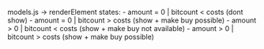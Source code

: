 models.js
-> renderElement
states: - amount = 0 | bitcount < costs (dont show)
        - amount = 0 | bitcount > costs (show + make buy possible)
        - amount > 0 | bitcount < costs (show + make buy not available)
        - amount > 0 | bitcount > costs (show + make buy possible)